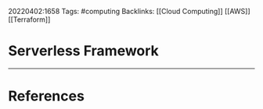 20220402:1658
Tags: #computing 
Backlinks: [[Cloud Computing]] [[AWS]] [[Terraform]]
# Serverless Framework




---
# References